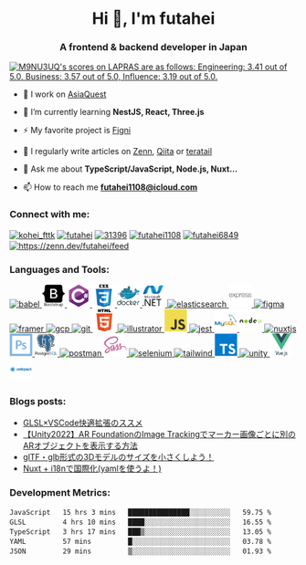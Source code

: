 <h1 align="center">Hi 👋, I'm futahei</h1>

<h3 align="center">A frontend & backend developer in Japan</h3>

<!--START_SECTION:lapras-card-->
<p ><a href="https://lapras.com/public/M9NU3UQ" target="_blank" rel="noopener noreferrer"><img alt="M9NU3UQ's scores on LAPRAS are as follows: Engineering: 3.41 out of 5.0, Business: 3.57 out of 5.0, Influence: 3.19 out of 5.0." src="https://lapras-card-generator.vercel.app/api/svg?e=3.41&b=3.57&i=3.19&b1=%23232323&b2=%236d6d6d&i1=%23212121&i2=%23818181&l=en" width="400" ></a></p>
<!--END_SECTION:lapras-card-->

- 🔭 I work on [AsiaQuest](https://www.asia-quest.jp/)

- 🌱 I’m currently learning **NestJS, React, Three.js**

- ⚡ My favorite project is [Figni](https://figni.io/)

- 📝 I regularly write articles on [Zenn](https://zenn.dev/futahei), [Qiita](https://qiita.com/Futahei) or [teratail](https://teratail.com/users/Futahei)

- 💬 Ask me about **TypeScript/JavaScript, Node.js, Nuxt...**

- 📫 How to reach me **futahei1108@icloud.com**

<h3 align="left">Connect with me:</h3>
<p align="left">
<a href="https://twitter.com/kohei_fttk" target="blank"><img align="center" src="https://raw.githubusercontent.com/rahuldkjain/github-profile-readme-generator/master/src/images/icons/Social/twitter.svg" alt="kohei_fttk" height="30" width="40" /></a>
<a href="https://linkedin.com/in/futahei" target="blank"><img align="center" src="https://raw.githubusercontent.com/rahuldkjain/github-profile-readme-generator/master/src/images/icons/Social/linked-in-alt.svg" alt="futahei" height="30" width="40" /></a>
<a href="https://stackoverflow.com/users/31396" target="blank"><img align="center" src="https://raw.githubusercontent.com/rahuldkjain/github-profile-readme-generator/master/src/images/icons/Social/stack-overflow.svg" alt="31396" height="30" width="40" /></a>
<a href="https://fb.com/futahei1108" target="blank"><img align="center" src="https://raw.githubusercontent.com/rahuldkjain/github-profile-readme-generator/master/src/images/icons/Social/facebook.svg" alt="futahei1108" height="30" width="40" /></a>
<a href="https://www.youtube.com/c/futahei6849" target="blank"><img align="center" src="https://raw.githubusercontent.com/rahuldkjain/github-profile-readme-generator/master/src/images/icons/Social/youtube.svg" alt="futahei6849" height="30" width="40" /></a>
<a href="/https://zenn.dev/futahei/feed" target="blank"><img align="center" src="https://raw.githubusercontent.com/rahuldkjain/github-profile-readme-generator/master/src/images/icons/Social/rss.svg" alt="https://zenn.dev/futahei/feed" height="30" width="40" /></a>
</p>

<h3 align="left">Languages and Tools:</h3>
<p align="left"> <a href="https://babeljs.io/" target="_blank" rel="noreferrer"> <img src="https://www.vectorlogo.zone/logos/babeljs/babeljs-icon.svg" alt="babel" width="40" height="40"/> </a> <a href="https://getbootstrap.com" target="_blank" rel="noreferrer"> <img src="https://raw.githubusercontent.com/devicons/devicon/master/icons/bootstrap/bootstrap-plain-wordmark.svg" alt="bootstrap" width="40" height="40"/> </a> <a href="https://www.w3schools.com/cs/" target="_blank" rel="noreferrer"> <img src="https://raw.githubusercontent.com/devicons/devicon/master/icons/csharp/csharp-original.svg" alt="csharp" width="40" height="40"/> </a> <a href="https://www.w3schools.com/css/" target="_blank" rel="noreferrer"> <img src="https://raw.githubusercontent.com/devicons/devicon/master/icons/css3/css3-original-wordmark.svg" alt="css3" width="40" height="40"/> </a> <a href="https://www.docker.com/" target="_blank" rel="noreferrer"> <img src="https://raw.githubusercontent.com/devicons/devicon/master/icons/docker/docker-original-wordmark.svg" alt="docker" width="40" height="40"/> </a> <a href="https://dotnet.microsoft.com/" target="_blank" rel="noreferrer"> <img src="https://raw.githubusercontent.com/devicons/devicon/master/icons/dot-net/dot-net-original-wordmark.svg" alt="dotnet" width="40" height="40"/> </a> <a href="https://www.elastic.co" target="_blank" rel="noreferrer"> <img src="https://www.vectorlogo.zone/logos/elastic/elastic-icon.svg" alt="elasticsearch" width="40" height="40"/> </a> <a href="https://expressjs.com" target="_blank" rel="noreferrer"> <img src="https://raw.githubusercontent.com/devicons/devicon/master/icons/express/express-original-wordmark.svg" alt="express" width="40" height="40"/> </a> <a href="https://www.figma.com/" target="_blank" rel="noreferrer"> <img src="https://www.vectorlogo.zone/logos/figma/figma-icon.svg" alt="figma" width="40" height="40"/> </a> <a href="https://www.framer.com/" target="_blank" rel="noreferrer"> <img src="https://www.vectorlogo.zone/logos/framer/framer-icon.svg" alt="framer" width="40" height="40"/> </a> <a href="https://cloud.google.com" target="_blank" rel="noreferrer"> <img src="https://www.vectorlogo.zone/logos/google_cloud/google_cloud-icon.svg" alt="gcp" width="40" height="40"/> </a> <a href="https://git-scm.com/" target="_blank" rel="noreferrer"> <img src="https://www.vectorlogo.zone/logos/git-scm/git-scm-icon.svg" alt="git" width="40" height="40"/> </a> <a href="https://www.w3.org/html/" target="_blank" rel="noreferrer"> <img src="https://raw.githubusercontent.com/devicons/devicon/master/icons/html5/html5-original-wordmark.svg" alt="html5" width="40" height="40"/> </a> <a href="https://www.adobe.com/in/products/illustrator.html" target="_blank" rel="noreferrer"> <img src="https://www.vectorlogo.zone/logos/adobe_illustrator/adobe_illustrator-icon.svg" alt="illustrator" width="40" height="40"/> </a> <a href="https://developer.mozilla.org/en-US/docs/Web/JavaScript" target="_blank" rel="noreferrer"> <img src="https://raw.githubusercontent.com/devicons/devicon/master/icons/javascript/javascript-original.svg" alt="javascript" width="40" height="40"/> </a> <a href="https://jestjs.io" target="_blank" rel="noreferrer"> <img src="https://www.vectorlogo.zone/logos/jestjsio/jestjsio-icon.svg" alt="jest" width="40" height="40"/> </a> <a href="https://www.mysql.com/" target="_blank" rel="noreferrer"> <img src="https://raw.githubusercontent.com/devicons/devicon/master/icons/mysql/mysql-original-wordmark.svg" alt="mysql" width="40" height="40"/> </a> <a href="https://nodejs.org" target="_blank" rel="noreferrer"> <img src="https://raw.githubusercontent.com/devicons/devicon/master/icons/nodejs/nodejs-original-wordmark.svg" alt="nodejs" width="40" height="40"/> </a> <a href="https://nuxtjs.org/" target="_blank" rel="noreferrer"> <img src="https://www.vectorlogo.zone/logos/nuxtjs/nuxtjs-icon.svg" alt="nuxtjs" width="40" height="40"/> </a> <a href="https://www.photoshop.com/en" target="_blank" rel="noreferrer"> <img src="https://raw.githubusercontent.com/devicons/devicon/master/icons/photoshop/photoshop-line.svg" alt="photoshop" width="40" height="40"/> </a> <a href="https://www.postgresql.org" target="_blank" rel="noreferrer"> <img src="https://raw.githubusercontent.com/devicons/devicon/master/icons/postgresql/postgresql-original-wordmark.svg" alt="postgresql" width="40" height="40"/> </a> <a href="https://postman.com" target="_blank" rel="noreferrer"> <img src="https://www.vectorlogo.zone/logos/getpostman/getpostman-icon.svg" alt="postman" width="40" height="40"/> </a> <a href="https://sass-lang.com" target="_blank" rel="noreferrer"> <img src="https://raw.githubusercontent.com/devicons/devicon/master/icons/sass/sass-original.svg" alt="sass" width="40" height="40"/> </a> <a href="https://www.selenium.dev" target="_blank" rel="noreferrer"> <img src="https://raw.githubusercontent.com/detain/svg-logos/780f25886640cef088af994181646db2f6b1a3f8/svg/selenium-logo.svg" alt="selenium" width="40" height="40"/> </a> <a href="https://tailwindcss.com/" target="_blank" rel="noreferrer"> <img src="https://www.vectorlogo.zone/logos/tailwindcss/tailwindcss-icon.svg" alt="tailwind" width="40" height="40"/> </a> <a href="https://www.typescriptlang.org/" target="_blank" rel="noreferrer"> <img src="https://raw.githubusercontent.com/devicons/devicon/master/icons/typescript/typescript-original.svg" alt="typescript" width="40" height="40"/> </a> <a href="https://unity.com/" target="_blank" rel="noreferrer"> <img src="https://www.vectorlogo.zone/logos/unity3d/unity3d-icon.svg" alt="unity" width="40" height="40"/> </a> <a href="https://vuejs.org/" target="_blank" rel="noreferrer"> <img src="https://raw.githubusercontent.com/devicons/devicon/master/icons/vuejs/vuejs-original-wordmark.svg" alt="vuejs" width="40" height="40"/> </a> <a href="https://webpack.js.org" target="_blank" rel="noreferrer"> <img src="https://raw.githubusercontent.com/devicons/devicon/d00d0969292a6569d45b06d3f350f463a0107b0d/icons/webpack/webpack-original-wordmark.svg" alt="webpack" width="40" height="40"/> </a> </p>

### Blogs posts:
<!-- BLOG-POST-LIST:START -->
- [GLSL×VSCode快適拡張のススメ](https://zenn.dev/futahei/articles/63e3d563db28eb)
- [【Unity2022】AR FoundationのImage Trackingでマーカー画像ごとに別のARオブジェクトを表示する方法](https://zenn.dev/futahei/articles/07b048a5ba6cf7)
- [glTF・glb形式の3Dモデルのサイズを小さくしよう！](https://zenn.dev/futahei/articles/85390c8f603e1f)
- [Nuxt + i18nで国際化&lpar;yamlを使うよ！&rpar;](https://zenn.dev/futahei/articles/b38c1df1b0edd9)
<!-- BLOG-POST-LIST:END -->

<h3>Development Metrics:</h3>

<!--START_SECTION:waka-->

```txt
JavaScript   15 hrs 3 mins   ███████████████░░░░░░░░░░   59.75 %
GLSL         4 hrs 10 mins   ████░░░░░░░░░░░░░░░░░░░░░   16.55 %
TypeScript   3 hrs 17 mins   ███▒░░░░░░░░░░░░░░░░░░░░░   13.05 %
YAML         57 mins         █░░░░░░░░░░░░░░░░░░░░░░░░   03.78 %
JSON         29 mins         ▒░░░░░░░░░░░░░░░░░░░░░░░░   01.93 %
```

<!--END_SECTION:waka-->
